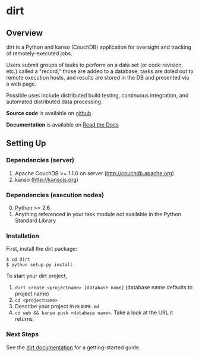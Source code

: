 dirt
====
Overview
--------
dirt is a Python and kanso (CouchDB) application for oversight and tracking of remotely-executed jobs.

Users submit groups of tasks to perform on a data set (or code revision, etc.) called a "record," those are added to a database, tasks are doled out to remote execution hosts, and results are stored in the DB and presented via a web page.

Possible uses include distributed build testing, continuous integration, and automated distributed data processing.

**Source code** is available on [github](http://github.com/mastbaum/dirt)

**Documentation** is available on [Read the Docs](http://dirt.readthedocs.org)

Setting Up
----------
### Dependencies (server) ###

1. Apache CouchDB >= 1.1.0 on server (http://couchdb.apache.org)
2. kanso (http://kansojs.org)

### Dependencies (execution nodes) ###

0. Python >= 2.6
1. Anything referenced in your task module not available in the Python Standard Library

### Installation ###

First, install the dirt package:

    $ cd dirt
    $ python setup.py install

To start your dirt project, 

1. `dirt create <projectname> [database name]` (database name defaults to project name)
2. `cd <projectname>`
3. Describe your project in `README.md`
4. `cd web && kanso push <database name>`. Take a look at the URL it returns.

### Next Steps ###

See the [dirt documentation](http://dirt.readthedocs.org) for a getting-started guide.

